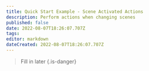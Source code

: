 ```yaml
---
title: Quick Start Example - Scene Activated Actions
description: Perform actions when changing scenes
published: false
date: 2022-08-07T18:26:07.707Z
tags: 
editor: markdown
dateCreated: 2022-08-07T18:26:07.707Z
---
```


> Fill in later
{.is-danger}
